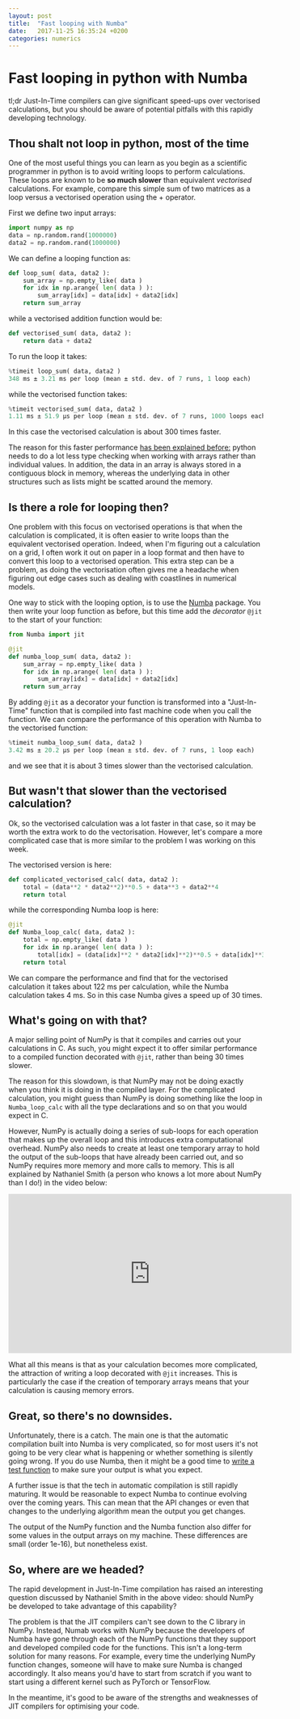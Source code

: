 ```yaml
---
layout: post
title:  "Fast looping with Numba"
date:   2017-11-25 16:35:24 +0200
categories: numerics
---
```

<script type="text/javascript" async
  src="https://cdn.mathjax.org/mathjax/latest/MathJax.js?config=TeX-MML-AM_CHTML">
</script>

# Fast looping in python with Numba
tl;dr Just-In-Time compilers can give significant speed-ups over vectorised calculations, but you should be aware of potential pitfalls with this rapidly developing technology.

## Thou shalt not loop in python, most of the time
One of the most useful things you can learn as you begin as a
scientific programmer in python
is to avoid writing loops to perform calculations.  These loops are known to
be **so much slower** than equivalent *vectorised* calculations.  For example,
compare this simple sum of two matrices as a loop versus a vectorised
operation using the + operator.

First we define two input arrays:
```python
import numpy as np
data = np.random.rand(1000000)
data2 = np.random.rand(1000000)
```
We can define a looping function as:
```python
def loop_sum( data, data2 ):
    sum_array = np.empty_like( data )
    for idx in np.arange( len( data ) ):
        sum_array[idx] = data[idx] + data2[idx]
    return sum_array
```
while a vectorised addition function would be:
```python
def vectorised_sum( data, data2 ):
    return data + data2
```
To run the loop it takes:
```python
%timeit loop_sum( data, data2 )
348 ms ± 3.21 ms per loop (mean ± std. dev. of 7 runs, 1 loop each)
```
while the vectorised function takes:
```python
%timeit vectorised_sum( data, data2 )
1.11 ms ± 51.9 µs per loop (mean ± std. dev. of 7 runs, 1000 loops each)
```
In this case the vectorised calculation is about 300 times faster.

The reason for this faster performance [has been explained before:](http://jakevdp.github.io/blog/2014/05/09/why-python-is-slow/)
python needs to do a lot less type checking when working with arrays rather than individual values. In addition, the data in an array is always stored in a contiguous block in memory, whereas the underlying data in other structures such as lists might be scatted around the memory.

## Is there a role for looping then?
One problem with this focus on vectorised operations is that when the calculation is complicated, it is often easier to write loops than the equivalent
vectorised operation.  Indeed, when I'm figuring out a calculation on
a grid, I often work it out on paper in a loop format and then have to
convert this loop to a vectorised operation.  This extra step can be a problem, as
doing the vectorisation often gives me a headache when figuring out
edge cases such as dealing with coastlines in numerical models.

One way to stick with the looping option, is to use the
[Numba](http://Numba.pydata.org) package. You then write your loop
function as before, but this time add the *decorator* ```@jit``` to the start of your function:
```python
from Numba import jit

@jit
def numba_loop_sum( data, data2 ):
    sum_array = np.empty_like( data )
    for idx in np.arange( len( data ) ):
        sum_array[idx] = data[idx] + data2[idx]
    return sum_array
```
By adding ```@jit``` as a decorator your function
is transformed into a "Just-In-Time" function that is compiled
into fast machine code when you call the function. We can compare the performance of this operation with Numba to the vectorised function:
```python
%timeit numba_loop_sum( data, data2 )
3.42 ms ± 20.2 µs per loop (mean ± std. dev. of 7 runs, 1 loop each)
```
and we see that it is about 3 times slower than the
vectorised calculation.

## But wasn't that slower than the vectorised calculation?
Ok, so the vectorised calculation was a lot faster in that case, so it may be worth the extra work to do the vectorisation.  However, let's compare a more complicated case that is more similar to the problem I was working on this week.

The vectorised version is here:
```python
def complicated_vectorised_calc( data, data2 ):
    total = (data**2 * data2**2)**0.5 + data**3 + data2**4
    return total
```
while the corresponding Numba loop is here:
```python
@jit
def Numba_loop_calc( data, data2 ):
    total = np.empty_like( data )
    for idx in np.arange( len( data ) ):
        total[idx] = (data[idx]**2 * data2[idx]**2)**0.5 + data[idx]**3 + data2[idx]**4
    return total
```
We can compare the performance and find that for the vectorised calculation it takes about 122 ms per calculation, while the Numba calculation takes 4 ms. So in this case Numba gives a speed up of 30 times.

## What's going on with that?
A major selling point of NumPy is that it compiles and carries out your calculations in C. As such, you might expect it to offer similar performance to a compiled function decorated with ```@jit```, rather than being 30 times slower.  

The reason for this slowdown, is that NumPy may not be doing exactly when you think it is doing in the compiled layer.  For the complicated calculation, you might guess than NumPy is doing something like the loop in ```Numba_loop_calc``` with all the type declarations and so on that you would expect in C.

However, NumPy is actually doing a series of sub-loops for each operation that makes up the overall loop and this introduces extra computational overhead.  NumPy also needs to create at least one temporary array to hold the output of the sub-loops that have already been carried out, and so NumPy requires more memory and more calls to memory.  This is all explained by Nathaniel Smith (a person who knows a lot more about NumPy than I do!) in the video below:
<iframe width="560" height="315" src="https://www.youtube.com/embed/fowHwlpGb34?rel=0" frameborder="0" allowfullscreen></iframe>

What all this means is that as your calculation becomes more complicated, the attraction of writing a loop decorated with ```@jit``` increases. This is particularly the case if the creation of temporary arrays means that your calculation is causing memory errors.

## Great, so there's no downsides.
Unfortunately, there is a catch.  The main one is that the automatic compilation built into Numba is very complicated, so for most users it's not going to be very clear what is happening or whether something is silently going wrong.  If you do use Numba, then it might be a good time to [write a test function](http://swcarpentry.github.io/python-novice-inflammation/08-defensive/) to make sure your output is what you expect.

A further issue is that the tech in automatic compilation is still rapidly maturing.  It would be reasonable to expect Numba to continue evolving over the coming years.  This can mean that the API changes or even that changes to the underlying algorithm mean the output you get changes.

The output of the NumPy function and the Numba function also differ for some values in the output arrays on my machine.  These differences are small (order 1e-16), but nonetheless exist.

## So, where are we headed?
The rapid development in Just-In-Time compilation has raised an interesting question discussed by Nathaniel Smith in the above video: should NumPy be developed to take advantage of this capability?

The problem is that the JIT compilers can't see down to the C library in NumPy. Instead, Numab works with NumPy because the developers of Numba have gone through each of the NumPy functions that they support and developed compiled code for the functions.  This isn't a long-term solution for many reasons.  For example, every time the underlying NumPy function changes, someone will have to make sure Numba is changed accordingly.  It also means you'd have to start from scratch if you want to start using a different kernel such as PyTorch or TensorFlow.

In the meantime, it's good to be aware of the strengths and weaknesses of JIT compilers for optimising your code.
